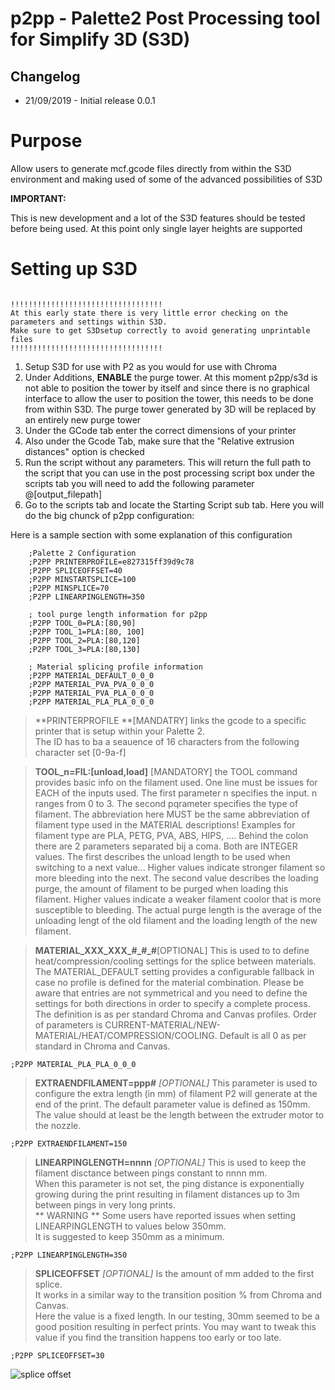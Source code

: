 # p2pp - **Palette2 Post Processing tool for Simplify 3D  (S3D)**


## Changelog

- 21/09/2019 - Initial release 0.0.1


# Purpose

Allow users to generate mcf.gcode files directly from within the S3D environment and making used of some of the advanced possibilities of 
S3D


**IMPORTANT:**

This is new development and a lot of the S3D features should be tested before being used.  At this point only single layer heights are supported



# Setting up S3D

```

!!!!!!!!!!!!!!!!!!!!!!!!!!!!!!!!!!
At this early state there is very little error checking on the parameters and settings within S3D.  
Make sure to get S3Dsetup correctly to avoid generating unprintable files 
!!!!!!!!!!!!!!!!!!!!!!!!!!!!!!!!!!
```


1. Setup S3D for use with P2 as you would for use with Chroma
2. Under Additions, **ENABLE** the purge tower.   At this moment p2pp/s3d is not able to position the tower by itself and since there is no
graphical interface to allow the user to position the tower, this needs to be done from within S3D.   The purge tower generated by 3D will be replaced by an entirely new purge tower
3. Under the GCode tab  enter the correct dimensions of your printer
4. Also under the Gcode Tab, make sure that the "Relative extrusion distances" option is checked
5. Run the script without any parameters.  This will return the full path to the script that you can use in the post processing script box
under the scripts tab  you will need to add the following parameter @[output_filepath]
6. Go to the scripts tab and locate the Starting Script sub tab.   Here you will do the big chunck of p2pp configuration:


Here is a sample section with some explanation of this configuration

```
    ;Palette 2 Configuration 
    ;P2PP PRINTERPROFILE=e827315ff39d9c78
    ;P2PP SPLICEOFFSET=40
    ;P2PP MINSTARTSPLICE=100
    ;P2PP MINSPLICE=70
    ;P2PP LINEARPINGLENGTH=350
    
    ; tool purge length information for p2pp
    ;P2PP TOOL_0=PLA:[80,90]
    ;P2PP TOOL_1=PLA:[80, 100]
    ;P2PP TOOL_2=PLA:[80,120]
    ;P2PP TOOL_3=PLA:[80,130]
    
    ; Material splicing profile information
    ;P2PP MATERIAL_DEFAULT_0_0_0
    ;P2PP MATERIAL_PVA_PVA_0_0_0
    ;P2PP MATERIAL_PVA_PLA_0_0_0
    ;P2PP MATERIAL_PLA_PLA_0_0_0
```

>**PRINTERPROFILE **[MANDATRY]
links the gcode to a specific printer that is setup within your Palette 2.  
The ID has to ba a seauence of 16 characters from the following character set [0-9a-f]

>**TOOL_n=FIL:[unload,load]**  [MANDATORY]
the TOOL command provides basic info on the filament used.   One line must be issues for EACH of the inputs used.
The first parameter n specifies the input.  n ranges from  0 to 3. 
The second pqrameter specifies the type of filament.  The abbreviation here MUST be the same abbreviation of filament type
used in the MATERIAL descriptions!  Examples for filament type are PLA, PETG, PVA, ABS, HIPS, ....
Behind the colon there are 2 parameters separated bij a coma.  Both are INTEGER values.  The first describes the unload length
to be used when switching to a next value... Higher values indicate stronger filament so more bleeding into the next.  The second value 
describes the loading purge, the amount of filament to be purged when loading this filament.   Higher values indicate a weaker filament coolor
that is more susceptible to bleeding. 
The actual purge length is the average of the unloading lengt of the old filament and the loading length of the new filament.




> **MATERIAL_XXX_XXX\_#\_#\_#**[OPTIONAL]
    This is used to to define heat/compression/cooling settings for the splice between materials. 
    The MATERIAL_DEFAULT setting provides a configurable fallback in case no profile is defined for the material combination. 
    Please be aware that entries are not symmetrical and you need to define the settings for both directions in 
    order to specify a complete process. The definition is as per standard Chroma and Canvas profiles. 
    Order of parameters is CURRENT-MATERIAL/NEW-MATERIAL/HEAT/COMPRESSION/COOLING. 
    Default is all 0 as per standard in Chroma and Canvas.
    
   ```
  ;P2PP MATERIAL_PLA_PLA_0_0_0
  ``` 

> **EXTRAENDFILAMENT=ppp\#** *[OPTIONAL]*
  This parameter is used to configure the extra length (in mm) of filament
  P2 will generate at the end of the print.  The default parameter value is defined as 150mm.  
  The value should at least be the length between the extruder motor to the nozzle. 
  
   ```
  ;P2PP EXTRAENDFILAMENT=150
  ```

> **LINEARPINGLENGTH=nnnn**  *[OPTIONAL]*
    This is used to keep the filament disctance between pings constant to nnnn mm.  
    When this parameter is not set, the ping distance is exponentially growing during the print 
    resulting in filament distances up to 3m between pings in very long prints.  
    ** WARNING ** Some users have reported issues when setting LINEARPINGLENGTH to values below 350mm.  
    It is suggested to keep 350mm as a minimum.
   ```
  ;P2PP LINEARPINGLENGTH=350
  ```  
  > **SPLICEOFFSET** *[OPTIONAL]*
    Is the amount of mm added to the first splice.  
    It works in a similar way to the transition position % from Chroma and Canvas.  
    Here the value is a fixed length.  In our testing, 30mm seemed to be a good position 
    resulting in perfect prints. You may want to tweak this value if you find the transition 
    happens too early or too late.
   ```
  ;P2PP SPLICEOFFSET=30
  ``` 
  
  ![splice offset](https://github.com/tomvandeneede/p2pp/blob/master/docs/spliceoffset.png)
  
  
  
